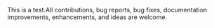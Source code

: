  This is a test.All contributions, bug reports, bug fixes, documentation improvements, enhancements, and ideas are welcome.
